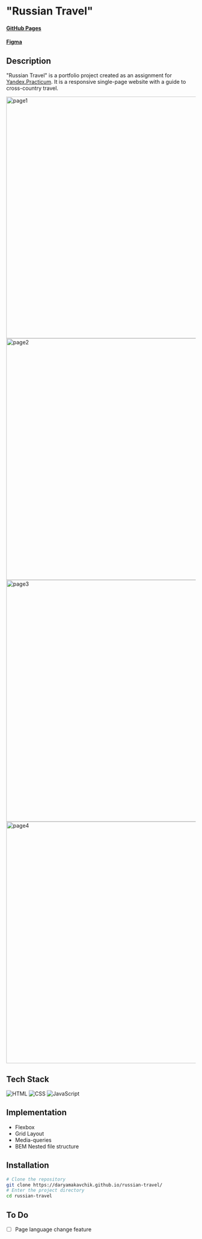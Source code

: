 # "Russian Travel"

#### [GitHub Pages](https://daryamakavchik.github.io/russian-travel/)
#### [Figma](https://www.figma.com/file/5S2WSbEFL6awjVWJ0NWL8Q/Sprint-3_-Russia-_-desktop-%2B-mobile?node-id=62863%3A634)

## Description
"Russian Travel" is a portfolio project created as an assignment for [Yandex.Practicum](https://practicum.yandex.com/web/ "Web Development Program"). It is a responsive single-page website with a guide to cross-country travel.

<img width="641" alt="page1" src="https://github.com/daryamakavchik/russian-travel/assets/90967822/95ffa04f-8ab8-4bbd-86d1-633a4f5eb2dd">
<img width="641" alt="page2" src="https://github.com/daryamakavchik/russian-travel/assets/90967822/fa2de897-3fd9-4881-950b-3984437927f5">
<img width="641" alt="page3" src="https://github.com/daryamakavchik/russian-travel/assets/90967822/b8d85784-b7fb-4658-a120-5acbb19cac57">
<img width="641" alt="page4" src="https://github.com/daryamakavchik/russian-travel/assets/90967822/55df931f-da90-454f-84d0-6b167c07dd21">


## Tech Stack
![HTML](https://img.shields.io/badge/html5-%23E34F26.svg?style=for-the-badge&logo=html5&logoColor=white)
![CSS](https://img.shields.io/badge/css3-%231572B6.svg?style=for-the-badge&logo=css3&logoColor=white)
![JavaScript](https://img.shields.io/badge/JavaScript-F7DF1E?style=for-the-badge&logo=javascript&logoColor=black)

## Implementation

- Flexbox
- Grid Layout
- Media-queries
- BEM Nested file structure

## Installation

```bash
# Clone the repository
git clone https://daryamakavchik.github.io/russian-travel/
# Enter the project directory
cd russian-travel
```

## To Do
- [ ] Page language change feature
